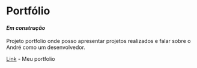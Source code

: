 # Portfólio
#### _Em construção_


Projeto portfolio onde posso apresentar projetos realizados e falar sobre o André como um desenvolvedor.


[Link](https://andrefhz.github.io/andre.cavalcanti//) - Meu portfolio
